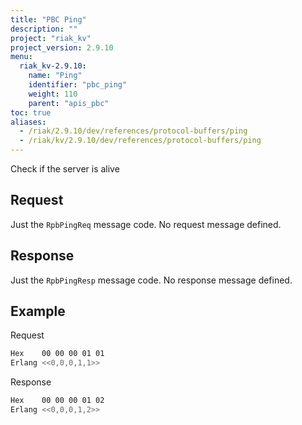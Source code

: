 ```yaml
---
title: "PBC Ping"
description: ""
project: "riak_kv"
project_version: 2.9.10
menu:
  riak_kv-2.9.10:
    name: "Ping"
    identifier: "pbc_ping"
    weight: 110
    parent: "apis_pbc"
toc: true
aliases:
  - /riak/2.9.10/dev/references/protocol-buffers/ping
  - /riak/kv/2.9.10/dev/references/protocol-buffers/ping
---
```


Check if the server is alive

## Request

Just the `RpbPingReq` message code. No request message defined.

## Response

Just the `RpbPingResp` message code. No response message defined.

## Example

Request

```bash
Hex    00 00 00 01 01
Erlang <<0,0,0,1,1>>
```

Response

```bash
Hex    00 00 00 01 02
Erlang <<0,0,0,1,2>>
```


